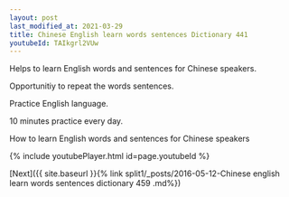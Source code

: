 ```yaml
---
layout: post
last_modified_at: 2021-03-29
title: Chinese English learn words sentences Dictionary 441 
youtubeId: TAIkgrl2VUw
---
```

 
 
Helps to learn English words and sentences for Chinese speakers.

Opportunitiy to repeat the words sentences. 

Practice English language. 
 
10 minutes practice every day. 
 
How to learn English words and sentences for Chinese speakers 
 
{% include youtubePlayer.html id=page.youtubeId %}
 
 
[Next]({{ site.baseurl }}{% link  split1/_posts/2016-05-12-Chinese english learn words sentences dictionary 459 .md%})
 
